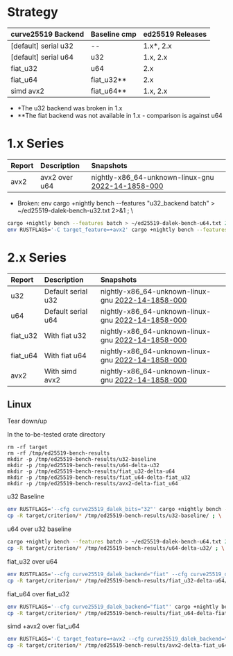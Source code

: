 # Strategy

| curve25519 Backend   | Baseline cmp | ed25519 Releases |
| :---                 | :---         | :---             |
| [default] serial u32 | --           | 1.x*, 2.x        | 
| [default] serial u64 | u32          | 1.x, 2.x         |
| fiat_u32             | u64          | 2.x              |
| fiat_u64             | fiat_u32**   | 2.x              |
| simd avx2            | fiat_u64**   | 1.x, 2.x         |

* *The u32 backend was broken in 1.x
* **The fiat backend was not available in 1.x - comparison is against u64

# 1.x Series

| Report | Description   | Snapshots |
| :---   | :---          | :--- |
| avx2   | avx2 over u64 | nightly-x86_64-unknown-linux-gnu [2022-14-1858-000](1x-nightly-x86_64-unknown-linux-gnu-2022-14-1858-000) |

[1x-nightly-x86_64-unknown-linux-gnu-2022-14-1858-000]: 1.x/nightly-x86_64-unknown-linux-gnu/2022-14-1858-000/criterion/report/index.html

* Broken: env cargo +nightly bench --features "u32_backend batch" > ~/ed25519-dalek-bench-u32.txt 2>&1 ; \

```sh
cargo +nightly bench --features batch > ~/ed25519-dalek-bench-u64.txt 2>&1 ; \
env RUSTFLAGS='-C target_feature=+avx2' cargo +nightly bench --features "simd_backend batch" > ~/ed25519-dalek-bench-avx2.txt 2>&1
```

# 2.x Series

| Report   | Description        | Snapshots                             |
| :---     | :---               | :---                                  |
| u32      | Default serial u32 | nightly-x86_64-unknown-linux-gnu [2022-14-1858-000](2x-nightly-x86_64-unknown-linux-gnu-2022-14-1858-000-u32) |
| u64      | Default serial u64 | nightly-x86_64-unknown-linux-gnu [2022-14-1858-000](2x-nightly-x86_64-unknown-linux-gnu-2022-14-1858-000-u64) |
| fiat_u32 | With fiat u32      | nightly-x86_64-unknown-linux-gnu [2022-14-1858-000](2x-nightly-x86_64-unknown-linux-gnu-2022-14-1858-000-fiat_u32) |
| fiat_u64 | With fiat u64      | nightly-x86_64-unknown-linux-gnu [2022-14-1858-000](2x-nightly-x86_64-unknown-linux-gnu-2022-14-1858-000-fiat_u64) |
| avx2 | With simd avx2         | nightly-x86_64-unknown-linux-gnu [2022-14-1858-000](2x-nightly-x86_64-unknown-linux-gnu-2022-14-1858-000-avx2) |

[2x-nightly-x86_64-unknown-linux-gnu-2022-14-1858-000-u32]: 2.x/nightly-x86_64-unknown-linux-gnu/2022-14-1858-000/criterion/u32-baseline/report/index.html
[2x-nightly-x86_64-unknown-linux-gnu-2022-14-1858-000-u64]: 2.x/nightly-x86_64-unknown-linux-gnu/2022-14-1858-000/criterion/u64-delta-u32/report/index.html
[2x-nightly-x86_64-unknown-linux-gnu-2022-14-1858-000-fiat_u32]: 2.x/nightly-x86_64-unknown-linux-gnu/2022-14-1858-000/criterion/fiat_u32-delta-u64/report/index.html
[2x-nightly-x86_64-unknown-linux-gnu-2022-14-1858-000-fiat_u64]: 2.x/nightly-x86_64-unknown-linux-gnu/2022-14-1858-000/criterion/fiat_u64-delta-fiat_u32/report/index.html
[2x-nightly-x86_64-unknown-linux-gnu-2022-14-1858-000-avx2]: 2.x/nightly-x86_64-unknown-linux-gnu/2022-14-1858-000/criterion/avx2-delta-fiat_u64/report/index.html

## Linux

Tear down/up

In the to-be-tested crate directory
```
rm -rf target
rm -rf /tmp/ed25519-bench-results
mkdir -p /tmp/ed25519-bench-results/u32-baseline
mkdir -p /tmp/ed25519-bench-results/u64-delta-u32
mkdir -p /tmp/ed25519-bench-results/fiat_u32-delta-u64
mkdir -p /tmp/ed25519-bench-results/fiat_u64-delta-fiat_u32
mkdir -p /tmp/ed25519-bench-results/avx2-delta-fiat_u64
```

u32 Baseline
```sh
env RUSTFLAGS='--cfg curve25519_dalek_bits="32"' cargo +nightly bench --features batch > ~/ed25519-dalek-bench-u32.txt 2>&1 ; \
cp -R target/criterion/* /tmp/ed25519-bench-results/u32-baseline/ ; \
```

u64 over u32 baseline
```sh
cargo +nightly bench --features batch > ~/ed25519-dalek-bench-u64.txt 2>&1 ; \
cp -R target/criterion/* /tmp/ed25519-bench-results/u64-delta-u32/ ; \
```

fiat_u32 over u64
```sh
env RUSTFLAGS='--cfg curve25519_dalek_backend="fiat" --cfg curve25519_dalek_bits="32"' cargo +nightly bench --features batch > ~/ed25519-dalek-bench-fiat_u32.txt 2>&1 ; \
cp -R target/criterion/* /tmp/ed25519-bench-results/fiat_u32-delta-u64/ ; \
```

fiat_u64 over fiat_u32
```sh
env RUSTFLAGS='--cfg curve25519_dalek_backend="fiat"' cargo +nightly bench --features batch > ~/ed25519-dalek-bench-fiat_u64.txt 2>&1 ; \
cp -R target/criterion/* /tmp/ed25519-bench-results/fiat_u64-delta-fiat_u32/ ; \
```

simd +avx2 over fiat_u64
```sh
env RUSTFLAGS='-C target_feature=+avx2 --cfg curve25519_dalek_backend="simd"' cargo +nightly bench --features batch > ~/ed25519-dalek-bench-avx2.txt 2>&1
cp -R target/criterion/* /tmp/ed25519-bench-results/avx2-delta-fiat_u64
```